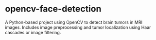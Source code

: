 # opencv-face-detection
A Python-based project using OpenCV to detect brain tumors in MRI images. Includes image preprocessing and tumor localization using Haar cascades or image filtering.
